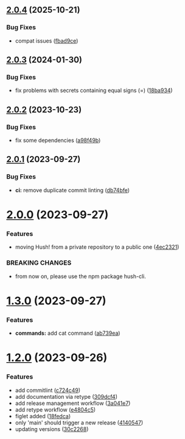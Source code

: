 ## [2.0.4](https://github.com/kernpunkt/hush/compare/v2.0.3...v2.0.4) (2025-10-21)


### Bug Fixes

* compat issues ([fbad9ce](https://github.com/kernpunkt/hush/commit/fbad9ce6be8f82fe0cbe893fdbbf7f7922f163e7))

## [2.0.3](https://github.com/kernpunkt/hush/compare/v2.0.2...v2.0.3) (2024-01-30)

### Bug Fixes

- fix problems with secrets containing equal signs (=) ([18ba934](https://github.com/kernpunkt/hush/commit/18ba934bf5f677f1bdd6a9f8bfc2598851c6e842))

## [2.0.2](https://github.com/kernpunkt/hush/compare/v2.0.1...v2.0.2) (2023-10-23)

### Bug Fixes

- fix some dependencies ([a98f49b](https://github.com/kernpunkt/hush/commit/a98f49b06c322b12f17afe397b1a99b9ba417809))

## [2.0.1](https://github.com/kernpunkt/hush/compare/v2.0.0...v2.0.1) (2023-09-27)

### Bug Fixes

- **ci:** remove duplicate commit linting ([db74bfe](https://github.com/kernpunkt/hush/commit/db74bfe99c2edee4dde6a3a1007abc8a62f10bf6))

# [2.0.0](https://github.com/kernpunkt/hush/compare/v1.3.0...v2.0.0) (2023-09-27)

### Features

- moving Hush! from a private repository to a public one ([4ec2321](https://github.com/kernpunkt/hush/commit/4ec232125bd1f3b99314f5d72f863d75823fd6d0))

### BREAKING CHANGES

- from now on, please use the npm package hush-cli.

# [1.3.0](https://github.com/kernpunkt/hush/compare/v1.2.0...v1.3.0) (2023-09-27)

### Features

- **commands:** add cat command ([ab739ea](https://github.com/kernpunkt/hush/commit/ab739ea5d633d01691a526f6dc4ac3e93d211f64))

# [1.2.0](https://github.com/kernpunkt/hush/compare/v1.1.1...v1.2.0) (2023-09-26)

### Features

- add commitlint ([c724c49](https://github.com/kernpunkt/hush/commit/c724c49c451c79e5b4c3212eb79290d29ebf77d0))
- add documentation via retype ([309dcf4](https://github.com/kernpunkt/hush/commit/309dcf46ae8eed24a835bf1545649354d6bd75c3))
- add release management workflow ([3a041e7](https://github.com/kernpunkt/hush/commit/3a041e789aec3cb3ead303bd0460ebb4d1939001))
- add retype workflow ([e4804c5](https://github.com/kernpunkt/hush/commit/e4804c590d5bd44b2949f234bb1a2b174b0f23f8))
- figlet added ([18fedca](https://github.com/kernpunkt/hush/commit/18fedca70ff754f52a74b85359278452636f2fe8))
- only 'main' should trigger a new release ([4140547](https://github.com/kernpunkt/hush/commit/414054783a341ff4b791761270a524e109311a89))
- updating versions ([30c2268](https://github.com/kernpunkt/hush/commit/30c2268160110e303a8f27d444cb3cca51f44ad4))
